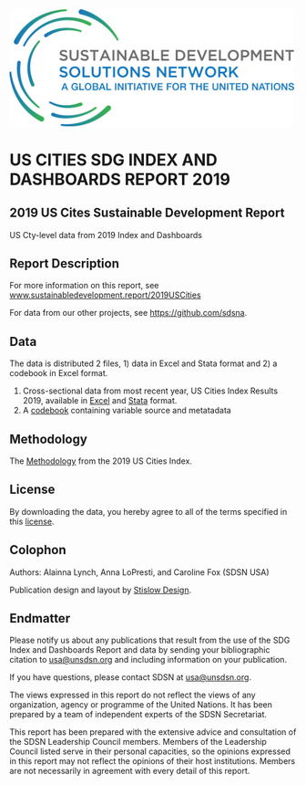 <img src="https://github.com/sdsna/2018GlobalIndex/blob/master/SDSN_logo.jpg" width="500" alt="SDSN Logo">

# US CITIES SDG INDEX AND DASHBOARDS REPORT 2019  
## 2019 US Cites Sustainable Development Report 
US Cty-level data from 2019 Index and Dashboards

## Report Description


For more information on this report, see www.sustainabledevelopment.report/2019USCities

For data from our other projects, see https://github.com/sdsna.

## Data

The data is distributed 2 files, 1) data in Excel and Stata format and 2) a codebook in Excel format. 

1. Cross-sectional data from most recent year, US Cities Index Results 2019, available in [Excel](https://github.com/sdsna/2019USCitiesIndex/blob/master/2019USCitiesIndexResults.xlsx) and [Stata](https://github.com/sdsna/2019USCitiesIndex/blob/master/2019USCitiesIndexResults.dta) format.
2. A [codebook](https://github.com/sdsna/2019USCitiesIndex/blob/master/Codebook.xlsx) containing variable source and metatadata

## Methodology

The [Methodology](https://github.com/sdsna/2018USStateIndex/blob/master/2019USCitiesMethodology.pdf) from the 2019 US Cities Index. 

## License

By downloading the data, you hereby agree to all of the terms specified in this [license](https://github.com/sdsna).

## Colophon
Authors: Alainna Lynch, Anna LoPresti, and Caroline Fox (SDSN USA)

Publication design and layout by [Stislow Design](https://www.stislow.com/).

## Endmatter

Please notify us about any publications that result from the use of the SDG Index and Dashboards Report and data by sending your bibliographic citation to usa@unsdsn.org and including information on your publication.

If you have questions, please contact SDSN at <usa@unsdsn.org>.

The views expressed in this report do not reflect the views of any organization, agency or programme of the United Nations. It has been prepared by a team of independent experts of the SDSN Secretariat.

This report has been prepared with the extensive advice and consultation of the SDSN Leadership Council members. Members of the Leadership Council listed serve in their personal capacities, so the opinions expressed in this report may not reflect the opinions of their host institutions. Members are not necessarily in agreement with every detail of this report.


